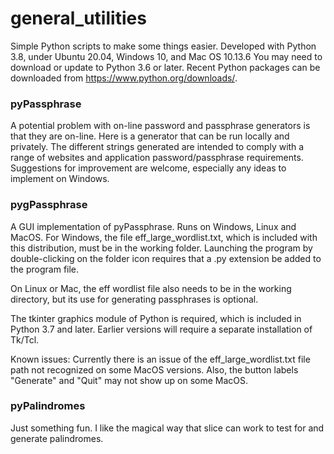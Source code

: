# general_utilities
Simple Python scripts to make some things easier.
Developed with Python 3.8, under Ubuntu 20.04, Windows 10, and Mac OS 10.13.6
You may need to download or update to Python 3.6 or later. 
Recent Python packages can be downloaded from https://www.python.org/downloads/.

### pyPassphrase
A potential problem with on-line password and passphrase generators is that they are on-line. Here is a generator that can be run locally and privately. The different strings generated are intended to comply with a range of websites and application password/passphrase requirements. 
Suggestions for improvement are welcome, especially any ideas to implement on Windows.

### pygPassphrase
A GUI implementation of pyPassphrase. Runs on Windows, Linux and MacOS. 
For Windows, the file eff_large_wordlist.txt, which is included with this distribution, must be in the working folder. Launching the program by double-clicking on the folder icon requires that a .py extension be added to the program file.

On Linux or Mac, the eff wordlist file also needs to be in the working directory, but its use for generating passphrases is optional. 

The tkinter graphics module of Python is required, which is included in Python 3.7 and later. Earlier versions will require a separate installation of Tk/Tcl.

Known issues:
Currently there is an issue of the eff_large_wordlist.txt file path not recognized on some MacOS versions. Also, the button labels "Generate" and "Quit" may not show up on some MacOS.


### pyPalindromes
Just something fun. I like the magical way that slice can work to test for and generate palindromes.
